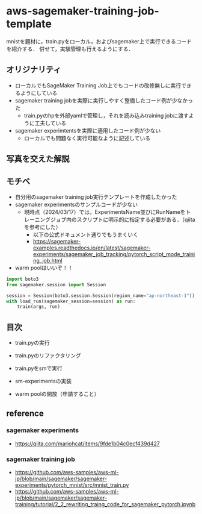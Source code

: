 # aws-sagemaker-training-job-template

mnistを題材に，train.pyをローカル，およびsagemaker上で実行できるコードを紹介する．
併せて，実験管理も行えるようにする．


## オリジナリティ

- ローカルでもSageMaker Training Job上でもコードの改修無しに実行できるようにしている
- sagemaker training jobを実際に実行しやすく整備したコード例が少なかった
  - train.pyのhpを外部yamlで管理し，それを読み込みtraining jobに渡すように工夫している
- sagemaker experimtentsを実際に適用したコード例が少ない
  - ローカルでも問題なく実行可能なように記述している

## 写真を交えた解説

## モチベ

- 自分用のsagemaker training job実行テンプレートを作成したかった
- sagemaker experimentsのサンプルコードが少ない
  - 現時点（2024/03/17）では，ExperimentsName並びにRunNameをトレーニングジョブ内のスクリプトに明示的に指定する必要がある．（qiitaを参考にした）
    - 以下の公式ドキュメント通りでもうまくいく
    - https://sagemaker-examples.readthedocs.io/en/latest/sagemaker-experiments/sagemaker_job_tracking/pytorch_script_mode_training_job.html
- warm poolはいいぞ！！


```py
import boto3
from sagemaker.session import Session

session = Session(boto3.session.Session(region_name="ap-northeast-1"))
with load_run(sagemaker_session=session) as run:
    train(args, run)
```


## 目次

- train.pyの実行
- train.pyのリファクタリング
- train.pyをsmで実行
- sm-experimentsの実装


- warm poolの開放（申請すること）

## reference

### sagemaker experiments
- https://qiita.com/mariohcat/items/9fde1b04c0ecf439d427


### sagemaker training job
- https://github.com/aws-samples/aws-ml-jp/blob/main/sagemaker/sagemaker-experiments/pytorch_mnist/src/mnist_train.py
- https://github.com/aws-samples/aws-ml-jp/blob/main/sagemaker/sagemaker-training/tutorial/2_2_rewriting_traing_code_for_sagemaker_pytorch.ipynb
